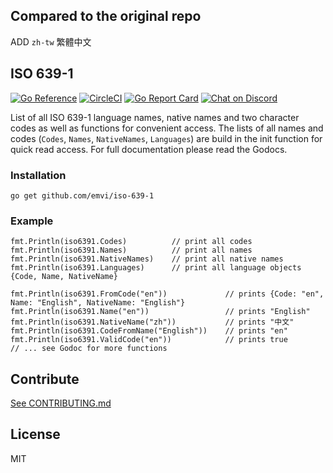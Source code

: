 ## Compared to the original repo

ADD `zh-tw` 繁體中文

## ISO 639-1

[![Go Reference](https://pkg.go.dev/badge/github.com/emvi/iso-639-1?status.svg)](https://pkg.go.dev/github.com/emvi/iso-639-1?status)
[![CircleCI](https://circleci.com/gh/emvi/iso-639-1.svg?style=svg)](https://circleci.com/gh/emvi/iso-639-1)
[![Go Report Card](https://goreportcard.com/badge/github.com/emvi/iso-639-1)](https://goreportcard.com/report/github.com/emvi/iso-639-1)
<a href="https://discord.gg/fAYm4Cz"><img src="https://img.shields.io/discord/739184135649886288?logo=discord" alt="Chat on Discord"></a>

List of all ISO 639-1 language names, native names and two character codes as well as functions for convenient access.
The lists of all names and codes (`Codes`, `Names`, `NativeNames`, `Languages`) are build in the init function for quick read access. 
For full documentation please read the Godocs.

### Installation

```
go get github.com/emvi/iso-639-1
```

### Example

```
fmt.Println(iso6391.Codes)          // print all codes
fmt.Println(iso6391.Names)          // print all names
fmt.Println(iso6391.NativeNames)    // print all native names
fmt.Println(iso6391.Languages)      // print all language objects {Code, Name, NativeName}

fmt.Println(iso6391.FromCode("en"))             // prints {Code: "en", Name: "English", NativeName: "English"}
fmt.Println(iso6391.Name("en"))                 // prints "English"
fmt.Println(iso6391.NativeName("zh"))           // prints "中文"
fmt.Println(iso6391.CodeFromName("English"))    // prints "en"
fmt.Println(iso6391.ValidCode("en"))            // prints true
// ... see Godoc for more functions
```

## Contribute

[See CONTRIBUTING.md](CONTRIBUTING.md)

## License

MIT
